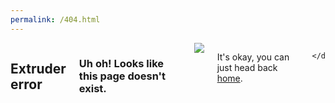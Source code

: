 ```yaml
---
permalink: /404.html
---
```



<section class="uh-oh">
	<div class="row">
    <div class="large-12 columns centered">
      <h2>Extruder error</h2>
      <h3>Uh oh! Looks like this page doesn't exist.</h3>
      <img src="../media/404.png" />
      <p>It's okay, you can just head back <a href="designatberkeley.com">home</a>.</p>

    </div>
  </div>
</section>
